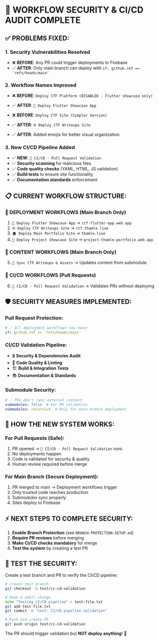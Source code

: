 # 🔐 WORKFLOW SECURITY & CI/CD AUDIT COMPLETE

## ✅ **PROBLEMS FIXED:**

### **1. Security Vulnerabilities Resolved**
- ❌ **BEFORE**: Any PR could trigger deployments to Firebase
- ✅ **AFTER**: Only main branch can deploy with `if: github.ref == 'refs/heads/main'`

### **2. Workflow Names Improved**
- ❌ **BEFORE**: `Deploy CTF Platform (DISABLED - Flutter showcase only)` 
- ✅ **AFTER**: `🎯 Deploy Flutter Showcase App`

- ❌ **BEFORE**: `Deploy CTF Site (Simpler Version)`
- ✅ **AFTER**: `🌐 Deploy CTF Writeups Site`

- ✅ **AFTER**: Added emojis for better visual organization

### **3. New CI/CD Pipeline Added**
- ✅ **NEW**: `🧪 CI/CD - Pull Request Validation`
- ✅ **Security scanning** for malicious files
- ✅ **Code quality checks** (YAML, HTML, JS validation)
- ✅ **Build tests** to ensure site functionality
- ✅ **Documentation standards** enforcement

## 📋 **CURRENT WORKFLOW STRUCTURE:**

### **🚀 DEPLOYMENT WORKFLOWS** (Main Branch Only)
1. `🎯 Deploy Flutter Showcase App` → `ctf-flutter-app.web.app`
2. `🌐 Deploy CTF Writeups Site` → `ctf.thamle.live` 
3. `🏠 Deploy Main Portfolio Site` → `thamle.live`
4. `📁 Deploy Project Showcase Site` → `project-thamle-portfolio.web.app`

### **🔄 CONTENT WORKFLOWS** (Main Branch Only)
5. `📝 Sync CTF Writeups & Assets` → Updates content from submodule

### **🧪 CI/CD WORKFLOWS** (Pull Requests)
6. `🧪 CI/CD - Pull Request Validation` → Validates PRs without deploying

## 🛡️ **SECURITY MEASURES IMPLEMENTED:**

### **Pull Request Protection:**
```yaml
# ✅ All deployment workflows now have:
if: github.ref == 'refs/heads/main'
```

### **CI/CD Validation Pipeline:**
- 🔒 **Security & Dependencies Audit**
- 🎯 **Code Quality & Linting** 
- 🏗️ **Build & Integration Tests**
- 📚 **Documentation & Standards**

### **Submodule Security:**
```yaml
# ✅ PRs don't sync external content:
submodules: false  # For PR validation
submodules: recursive  # Only for main branch deployment
```

## 🎯 **HOW THE NEW SYSTEM WORKS:**

### **For Pull Requests (Safe):**
1. PR opened → `🧪 CI/CD - Pull Request Validation` runs
2. No deployments happen
3. Code is validated for security & quality
4. Human review required before merge

### **For Main Branch (Secure Deployment):**
1. PR merged to main → Deployment workflows trigger
2. Only trusted code reaches production
3. Submodules sync properly
4. Sites deploy to Firebase

## ⚡ **NEXT STEPS TO COMPLETE SECURITY:**

1. **Enable Branch Protection** (see `BRANCH-PROTECTION-SETUP.md`)
2. **Require PR reviews** before merging
3. **Make CI/CD checks mandatory** for merge
4. **Test the system** by creating a test PR

## 🧪 **TEST THE SECURITY:**

Create a test branch and PR to verify the CI/CD pipeline:

```bash
# Create test branch
git checkout -b test/ci-cd-validation

# Make a small change
echo "Testing CI/CD pipeline" > test-file.txt
git add test-file.txt
git commit -m "test: CI/CD pipeline validation"

# Push and create PR
git push origin test/ci-cd-validation
```

The PR should trigger validation but **NOT deploy anything**! 🎉
